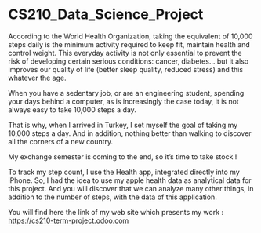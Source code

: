 # CS210_Data_Science_Project

According to the World Health Organization, taking the equivalent of 10,000 steps daily is the minimum activity required to keep fit, maintain health and control weight. This everyday activity is not only essential to prevent the risk of developing certain serious conditions: cancer, diabetes... but it also improves our quality of life (better sleep quality, reduced stress) and this whatever the age. 

When you have a sedentary job, or are an engineering student, spending your days behind a computer, as is increasingly the case today, it is not always easy to take 10,000 steps a day. 

That is why, when I arrived in Turkey, I set myself the goal of taking my 10,000 steps a day. And in addition, nothing better than walking to discover all the corners of a new country. 

My exchange semester is coming to the end, so it’s time to take stock !

To track my step count, I use the Health app, integrated directly into my iPhone. So, I had the idea to use my apple health data as analytical data for this project. And you will discover that we can analyze many other things, in addition to the number of steps, with the data of this application.

You will find here the link of my web site which presents my work : https://cs210-term-project.odoo.com

